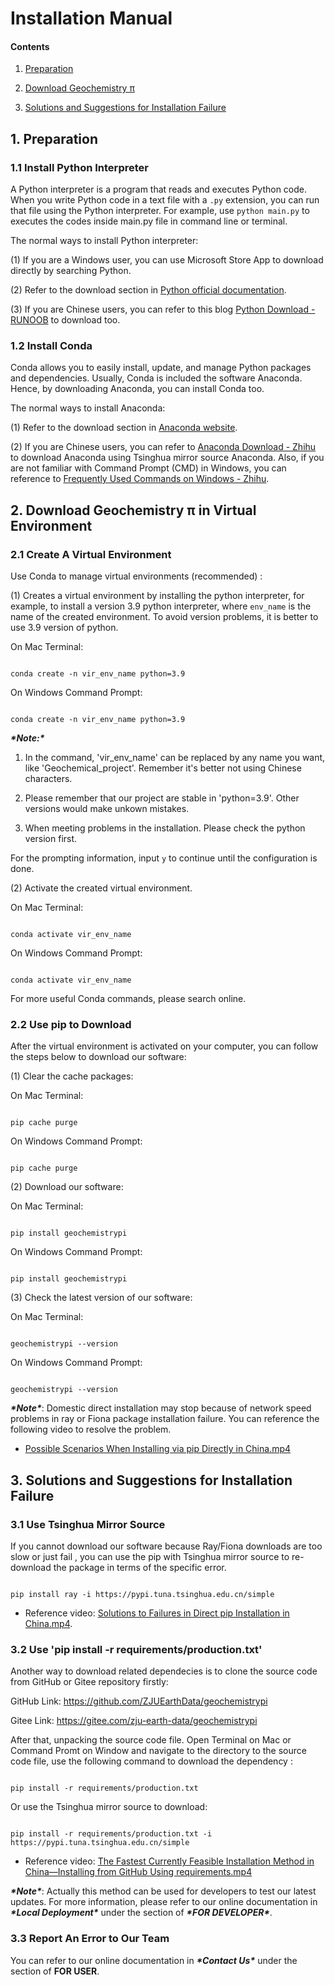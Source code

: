 # Installation Manual

#### Contents

1. [Preparation](#Preparation)

2. [Download Geochemistry π](#Download-Geichemistry—π)

3. [Solutions and Suggestions for Installation Failure](#Solutions)





## 1. Preparation <a name="Preparation"> </a>



### 1.1 Install Python Interpreter



A Python interpreter is a program that reads and executes Python code. When you write Python code in a text file with a `.py` extension, you can run that file using the Python interpreter. For example, use `python main.py` to executes the codes inside main.py file in command line or terminal.



The normal ways to install Python interpreter:



(1) If you are a Windows user, you can use Microsoft Store App to download directly by searching Python.



(2) Refer to the download section in [Python official documentation](https://www.python.org).



(3) If you are Chinese users, you can refer to this blog [Python Download - RUNOOB](https://www.runoob.com/python/python-install.html) to download too.



### 1.2 Install Conda



Conda allows you to easily install, update, and manage Python packages and dependencies. Usually, Conda is included the software Anaconda. Hence, by downloading Anaconda, you can install Conda too.



The normal ways to install Anaconda:



(1) Refer to the download section in [Anaconda website](https://www.anaconda.com).



(2) If you are Chinese users, you can refer to [Anaconda Download - Zhihu](https://zhuanlan.zhihu.com/p/459601766) to download Anaconda using Tsinghua mirror source Anaconda. Also, if you are not familiar with Command Prompt (CMD) in Windows, you can reference to [Frequently Used Commands on Windows - Zhihu](https://zhuanlan.zhihu.com/p/67513308).





## 2. Download Geochemistry π in Virtual Environment <a name="Download-Geichemistry—π"> </a>



### 2.1 Create A Virtual Environment



Use Conda to manage virtual environments (recommended) :



(1) Creates a virtual environment by installing the python interpreter, for example, to install a version 3.9 python interpreter, where `env_name` is the name of the created environment. To avoid version problems, it is better to use 3.9 version of python.



On Mac Terminal:



```

conda create -n vir_env_name python=3.9

```



On Windows Command Prompt:



```

conda create -n vir_env_name python=3.9

```

***\*Note:\****

1. In the command, 'vir_env_name' can be replaced by any name you want, like 'Geochemical_project'. Remember it's better not using Chinese characters.

2. Please remember that our project are stable in 'python=3.9'. Other versions would make unkown mistakes.

3. When meeting problems in the installation. Please check the python version first.



For the prompting information, input `y` to continue until the configuration is done.



(2) Activate the created virtual environment.



On Mac Terminal:



```

conda activate vir_env_name

```



On Windows Command Prompt:



```

conda activate vir_env_name

```



For more useful Conda commands, please search online.



### 2.2 Use pip to Download



After the virtual environment is activated on your computer, you can follow the steps below to download our software:



(1) Clear the cache packages:



On Mac Terminal:



```

pip cache purge

```



On Windows Command Prompt:



```

pip cache purge

```



(2) Download our software:



On Mac Terminal:



```

pip install geochemistrypi

```



On Windows Command Prompt:



```

pip install geochemistrypi

```



(3) Check the latest version of our software:



On Mac Terminal:



```

geochemistrypi --version

```



On Windows Command Prompt:



```

geochemistrypi --version

```



***\*Note\****: Domestic direct installation may stop because of network speed problems in ray or Fiona package installation failure. You can reference the following video to resolve the problem.



+ [Possible Scenarios When Installing via pip Directly in China.mp4](https://www.bilibili.com/video/BV1Gs4y1d7Cm/?spm_id_from=333.999.0.0&vd_source=350db2ec0e0c3ee7f424928a21e82674)





## 3. Solutions and Suggestions for Installation Failure <a name="Solutions"> </a>



### 3.1 Use Tsinghua Mirror Source



If you cannot download our software because Ray/Fiona downloads are too slow or just fail , you can use the pip with Tsinghua mirror source to re-download the package in terms of the specific error.

```

pip install ray -i https://pypi.tuna.tsinghua.edu.cn/simple

```

+ Reference video: [Solutions to Failures in Direct pip Installation in China.mp4](https://www.bilibili.com/video/BV1zg4y1j7bx/?spm_id_from=333.999.0.0&vd_source=350db2ec0e0c3ee7f424928a21e82674).



### 3.2 Use 'pip install -r requirements/production.txt'



Another way to download related dependecies is to clone the source code from GitHub or Gitee repository firstly:



GitHub Link: https://github.com/ZJUEarthData/geochemistrypi



Gitee Link: https://gitee.com/zju-earth-data/geochemistrypi



After that, unpacking the source code file. Open Terminal on Mac or Command Promt on Window and navigate to the directory to the source code file, use the following command to download the dependency :



```

pip install -r requirements/production.txt

```



Or use the Tsinghua mirror source to download:



```

pip install -r requirements/production.txt -i https://pypi.tuna.tsinghua.edu.cn/simple

```



+ Reference video: [The Fastest Currently Feasible Installation Method in China—Installing from GitHub Using requirements.mp4](https://www.bilibili.com/video/BV1pM411V7iR/?spm_id_from=333.999.0.0&vd_source=350db2ec0e0c3ee7f424928a21e82674)



***\*Note\****: Actually this method can be used for developers to test our latest updates. For more information, please refer to our online documentation in ***\*Local Deployment\**** under the section of ***\*FOR DEVELOPER\****.



### 3.3 Report An Error to Our Team



You can refer to our online documentation in ***\*Contact Us\**** under the section of ****FOR USER****.

